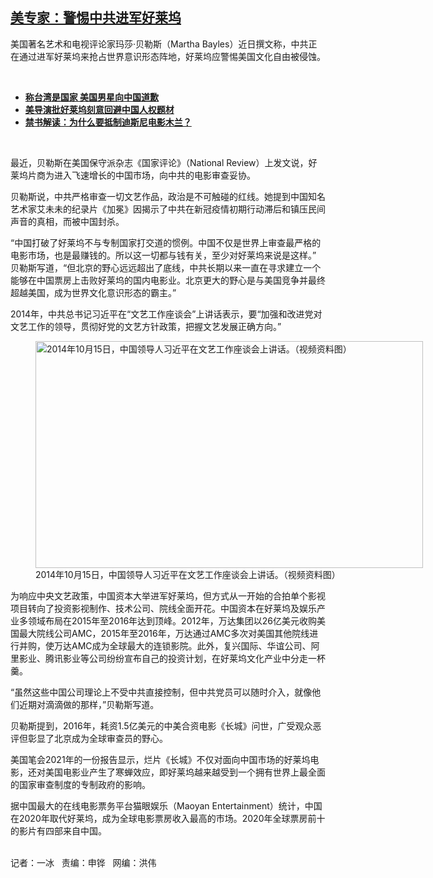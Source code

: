 <!--1626982020000-->
[美专家：警惕中共进军好莱坞](https://www.rfa.org/mandarin/yataibaodao/kejiaowen/bx-07222021135340.html)
------

<p></p><p>美国著名艺术和电视评论家玛莎·贝勒斯（Martha Bayles）近日撰文称，中共正在通过进军好莱坞来抢占世界意识形态阵地，好莱坞应警惕美国文化自由被侵蚀。</p><p><br/></p><ul><li><a href="https://www.rfa.org/mandarin/yataibaodao/kejiaowen/hx0525a-05252021070029.html"><strong>称台湾是国家 美国男星向中国道歉</strong></a></li><li><strong><a href="https://www.rfa.org/mandarin/Xinwen/3-09272020112036.html">美导演批好莱坞刻意回避中国人权题材</a></strong></li><li><strong><a href="https://www.rfa.org/mandarin/pinglun/wenyitiandi-cite/yj-09232020190548.html">禁书解读：为什么要抵制迪斯尼电影木兰？</a></strong></li></ul><p><br/></p><p>最近，贝勒斯在美国保守派杂志《国家评论》（National Review）上发文说，好莱坞片商为进入飞速增长的中国市场，向中共的电影审查妥协。</p><p>贝勒斯说，中共严格审查一切文艺作品，政治是不可触碰的红线。她提到中国知名艺术家艾未未的纪录片《加冕》因揭示了中共在新冠疫情初期行动滞后和镇压民间声音的真相，而被中国封杀。</p><p>“中国打破了好莱坞不与专制国家打交道的惯例。中国不仅是世界上审查最严格的电影市场，也是最赚钱的。所以这一切都与钱有关，至少对好莱坞来说是这样。” 贝勒斯写道，“但北京的野心远远超出了底线，中共长期以来一直在寻求建立一个能够在中国票房上击败好莱坞的国内电影业。北京更大的野心是与美国竞争并最终超越美国，成为世界文化意识形态的霸主。”</p><p>2014年，中共总书记习近平在“文艺工作座谈会”上讲话表示，要“加强和改进党对文艺工作的领导，贯彻好党的文艺方针政策，把握文艺发展正确方向。”</p><p><span><figure class="image-richtext image-inline captioned" style="width:620px;"><img alt="2014年10月15日，中国领导人习近平在文艺工作座谈会上讲话。（视频资料图）" height="363" src="https://www.rfa.org/mandarin/yataibaodao/kejiaowen/bx-07222021135340.html/bx0722a.jpg/@@images/0abcb7a9-1a98-4a7b-a96a-6d667dea5556.jpeg" title="bx0722a.jpg" width="620"/><figcaption class="image-caption">2014年10月15日，中国领导人习近平在文艺工作座谈会上讲话。（视频资料图）</figcaption><small></small></figure></span></p><p>为响应中央文艺政策，中国资本大举进军好莱坞，但方式从一开始的合拍单个影视项目转向了投资影视制作、技术公司、院线全面开花。中国资本在好莱坞及娱乐产业多领域布局在2015年至2016年达到顶峰。2012年，万达集团以26亿美元收购美国最大院线公司AMC，2015年至2016年，万达通过AMC多次对美国其他院线进行并购，使万达AMC成为全球最大的连锁影院。此外，复兴国际、华谊公司、阿里影业、腾讯影业等公司纷纷宣布自己的投资计划，在好莱坞文化产业中分走一杯羹。</p><p>“虽然这些中国公司理论上不受中共直接控制，但中共党员可以随时<span>介入</span>，就像他们近期对滴滴做的那样，”贝勒斯写道。</p><p>贝勒斯提到，2016年，耗资1.5亿美元的中美合资电影《长城》问世，广受观众恶评但彰显了北京成为全球审查员的野心。</p><p>美国笔会2021年的一份报告显示，烂片《长城》不仅对面向中国市场的好莱坞电影，还对美国电影业产生了寒蝉效应，即好莱坞越来越受到一个拥有世界上最全面的国家审查制度的专制政府的影响。</p><p>据中国最大的在线电影票务平台猫眼娱乐（Maoyan Entertainment）统计，中国在2020年取代好莱坞，成为全球电影票房收入最高的市场。2020年全球票房前十的影片有四部来自中国。</p><p><br/>记者：一冰   责编：申铧   网编：洪伟</p>
